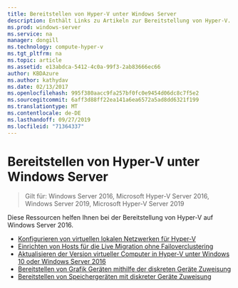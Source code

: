```yaml
---
title: Bereitstellen von Hyper-V unter Windows Server
description: Enthält Links zu Artikeln zur Bereitstellung von Hyper-V.
ms.prod: windows-server
ms.service: na
manager: dongill
ms.technology: compute-hyper-v
ms.tgt_pltfrm: na
ms.topic: article
ms.assetid: e13abdca-5412-4c0a-99f3-2ab83666ec66
author: KBDAzure
ms.author: kathydav
ms.date: 02/13/2017
ms.openlocfilehash: 995f380aacc9fa257bf0fc0e9454d06dc8c7f5e2
ms.sourcegitcommit: 6aff3d88ff22ea141a6ea6572a5ad8dd6321f199
ms.translationtype: MT
ms.contentlocale: de-DE
ms.lasthandoff: 09/27/2019
ms.locfileid: "71364337"
---
```

# <a name="deploy-hyper-v-on-windows-server"></a>Bereitstellen von Hyper-V unter Windows Server

>Gilt für: Windows Server 2016, Microsoft Hyper-V Server 2016, Windows Server 2019, Microsoft Hyper-V Server 2019

Diese Ressourcen helfen Ihnen bei der Bereitstellung von Hyper-V auf Windows Server 2016.
   
- [Konfigurieren von virtuellen lokalen Netzwerken für Hyper-V](configure-virtual-local-areal-networks-for-Hyper-V.md)  
- [Einrichten von Hosts für die Live Migration ohne Failoverclustering](Set-up-hosts-for-live-migration-without-Failover-Clustering.md)  
- [Aktualisieren der Version virtueller Computer in Hyper-V unter Windows 10 oder Windows Server 2016](Upgrade-virtual-machine-version-in-Hyper-V-on-Windows-or-Windows-Server.md)
- [Bereitstellen von Grafik Geräten mithilfe der diskreten Geräte Zuweisung](deploying-graphics-devices-using-dda.md)
- [Bereitstellen von Speichergeräten mit diskreter Geräte Zuweisung](deploying-storage-devices-using-dda.md)  
  


